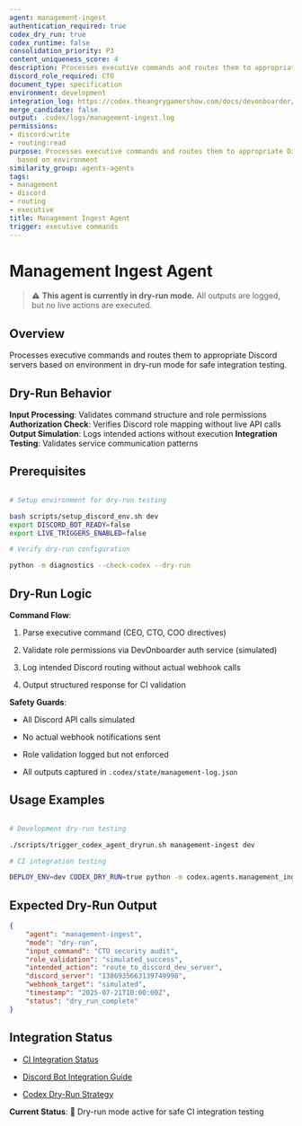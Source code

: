 ```yaml
---
agent: management-ingest
authentication_required: true
codex_dry_run: true
codex_runtime: false
consolidation_priority: P3
content_uniqueness_score: 4
description: Processes executive commands and routes them to appropriate Discord servers based on environment with CTO-level authentication requirements
discord_role_required: CTO
document_type: specification
environment: development
integration_log: https://codex.theangrygamershow.com/docs/devonboarder/ci-integration-hold
merge_candidate: false
output: .codex/logs/management-ingest.log
permissions:
- discord:write
- routing:read
purpose: Processes executive commands and routes them to appropriate Discord servers
  based on environment
similarity_group: agents-agents
tags:
- management
- discord
- routing
- executive
title: Management Ingest Agent
trigger: executive commands
---
```


# Management Ingest Agent

> ⚠️ **This agent is currently in dry-run mode.** All outputs are logged, but no live actions are executed.

## Overview

Processes executive commands and routes them to appropriate Discord servers based on environment in dry-run mode for safe integration testing.

## Dry-Run Behavior

**Input Processing**: Validates command structure and role permissions
**Authorization Check**: Verifies Discord role mapping without live API calls
**Output Simulation**: Logs intended actions without execution
**Integration Testing**: Validates service communication patterns

## Prerequisites

```bash

# Setup environment for dry-run testing

bash scripts/setup_discord_env.sh dev
export DISCORD_BOT_READY=false
export LIVE_TRIGGERS_ENABLED=false

# Verify dry-run configuration

python -m diagnostics --check-codex --dry-run

```

## Dry-Run Logic

**Command Flow**:

1. Parse executive command (CEO, CTO, COO directives)

2. Validate role permissions via DevOnboarder auth service (simulated)

3. Log intended Discord routing without actual webhook calls

4. Output structured response for CI validation

**Safety Guards**:

- All Discord API calls simulated

- No actual webhook notifications sent

- Role validation logged but not enforced

- All outputs captured in `.codex/state/management-log.json`

## Usage Examples

```bash

# Development dry-run testing

./scripts/trigger_codex_agent_dryrun.sh management-ingest dev

# CI integration testing

DEPLOY_ENV=dev CODEX_DRY_RUN=true python -m codex.agents.management_ingest

```

## Expected Dry-Run Output

```json
{
    "agent": "management-ingest",
    "mode": "dry-run",
    "input_command": "CTO security audit",
    "role_validation": "simulated_success",
    "intended_action": "route_to_discord_dev_server",
    "discord_server": "1386935663139749998",
    "webhook_target": "simulated",
    "timestamp": "2025-07-21T10:00:00Z",
    "status": "dry_run_complete"
}

```

## Integration Status

- [CI Integration Status](https://codex.theangrygamershow.com/docs/devonboarder/ci-integration-hold)

- [Discord Bot Integration Guide](https://codex.theangrygamershow.com/docs/devonboarder/discord-integration)

- [Codex Dry-Run Strategy](https://codex.theangrygamershow.com/docs/devonboarder/codex-ci-dryrun-strategy)

**Current Status**: 🧪 Dry-run mode active for safe CI integration testing
